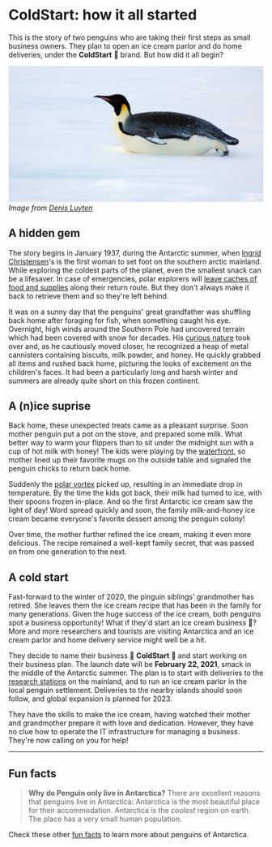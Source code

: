 # ColdStart: how it all started

This is the story of two penguins who are taking their first steps as small business owners. They plan to open an ice cream parlor and do home deliveries, under the **ColdStart** 🍨 brand. But how did it all begin?

![Emperor Penguin](./assets/2007_Snow-Hill-Island_Luyten-De-Hauwere-Emperor-Penguin-56.jpg)
*Image from [Denis Luyten](https://commons.wikimedia.org/wiki/File:2007_Snow-Hill-Island_Luyten-De-Hauwere-Emperor-Penguin-56.jpg)*

## A hidden gem

The story begins in January 1937, during the Antarctic summer, when [Ingrid Christensen](https://en.wikipedia.org/wiki/Ingrid_Christensen)'s is the first woman to set foot on the southern arctic mainland. While exploring the coldest parts of the planet, even the smallest snack can be a lifesaver. In case of emergencies, polar explorers will [leave caches of food and supplies](https://www.smithsonianmag.com/smart-news/arctic-explorers-uncover-60-year-old-food-stash-180956936/) along their return route. But they don't always make it back to retrieve them and so they're left behind.

It was on a sunny day that the penguins' great grandfather was shuffling back home after foraging for fish, when something caught his eye. Overnight, high winds around the Southern Pole had uncovered terrain which had been covered with snow for decades. His [curious nature](https://www.bbc.com/news/av/science-environment-43338184) took over and, as he cautiously moved closer, he recognized a heap of metal cannisters containing biscuits, milk powder, and honey. He quickly grabbed all items and rushed back home, picturing the looks of excitement on the children's faces. It had been a particularly long and harsh winter and summers are already quite short on this frozen continent.

## A (n)ice suprise

Back home, these unexpected treats came as a pleasant surprise. Soon mother penguin put a pot on the stove, and prepared some milk. What better way to warm your flippers than to sit under the midnight sun with a cup of hot milk with honey! The kids were playing by the [waterfront](https://www.nasa.gov/audience/forstudents/k-4/stories/nasa-knows/what-is-antarctica-k4.html), so mother lined up their favorite mugs on the outside table and signaled the penguin chicks to return back home. 

Suddenly the [polar vortex](https://en.wikipedia.org/wiki/Polar_vortex) picked up, resulting in an immediate drop in temperature. By the time the kids got back, their milk had turned to ice, with their spoons frozen in-place. And so the first Antarctic ice cream saw the light of day! Word spread quickly and soon, the family milk-and-honey ice cream became everyone's favorite dessert among the penguin colony!

Over time, the mother further refined the ice cream, making it even more delicious. The recipe remained a well-kept family secret, that was passed on from one generation to the next.

## A cold start

Fast-forward to the winter of 2020, the pinguin siblings' grandmother has retired. She leaves them the ice cream recipe that has been in the family for many generations. Given the huge success of the ice cream, both penguins spot a business opportunity! What if they'd start an ice cream business 🍧? More and more researchers and tourists are visiting Antarctica and an ice cream parlor and home delivery service might well be a hit. 

They decide to name their business 🧊 **ColdStart** 🧊 and start working on their business plan. The launch date will be **February 22, 2021**, smack in the middle of the Antarctic summer. The plan is to start with deliveries to the [research stations](https://en.wikipedia.org/wiki/Research_stations_in_Antarctica) on the mainland, and to run an ice cream parlor in the local penguin settlement. Deliveries to the nearby islands should soon follow, and global expansion is planned for 2023.

They have the skills to make the ice cream, having watched their mother and grandmother prepare it with love and dedication. However, they have no clue how to operate the IT infrastructure for managing a business. They're now calling on you for help!

---

## Fun facts

> **Why do Penguin only live in Antarctica?**
> There are excellent reasons that penguins live in Antarctica: Antarctica is the most beautiful place for their accommodation. Antarctica is the *coolest* region on earth. The place has a very small human population.

Check these other [fun facts](https://global.hurtigruten.com/destinations/antarctica/inspiration/wildlife/fun-facts-about-the-penguins-of-antarctica/) to learn more about penguins of Antarctica.

